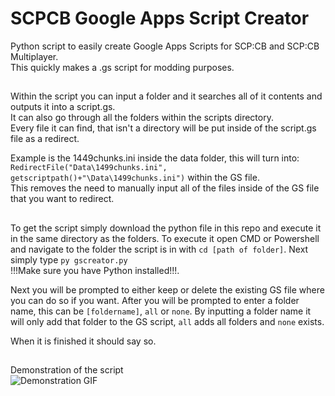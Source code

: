 # SCPCB Google Apps Script Creator
Python script to easily create Google Apps Scripts for SCP:CB and SCP:CB Multiplayer.\
This quickly makes a .gs script for modding purposes.

##

Within the script you can input a folder and it searches all of it contents and outputs it into a script.gs.\
It can also go through all the folders within the scripts directory.\
Every file it can find, that isn't a directory will be put inside of the script.gs file as a redirect.

Example is the 1449chunks.ini inside the data folder, this will turn into:\
`RedirectFile("Data\1499chunks.ini", getscriptpath()+"\Data\1499chunks.ini")` within the GS file.\
This removes the need to manually input all of the files inside of the GS file that you want to redirect.

##

To get the script simply download the python file in this repo and execute it in the same directory as the folders.
To execute it open CMD or Powershell and navigate to the folder the script is in with `cd [path of folder]`.
Next simply type `py gscreator.py`\
!!!Make sure you have Python installed!!!.

Next you will be prompted to either keep or delete the existing GS file where you can do so if you want.
After you will be prompted to enter a folder name, this can be `[foldername]`, `all` or `none`.
By inputting a folder name it will only add that folder to the GS script, `all` adds all folders and `none` exists.

When it is finished it should say so.

##

Demonstration of the script\
![Demonstration GIF](https://coendvrs.com/ezgif-7-9ba253689b.gif)

##
